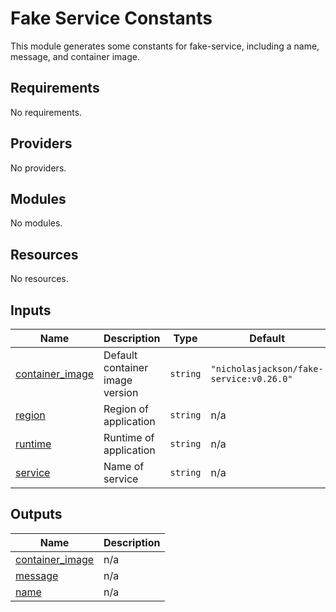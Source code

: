 # Fake Service Constants

This module generates some constants for fake-service,
including a name, message, and container image.

## Requirements

No requirements.

## Providers

No providers.

## Modules

No modules.

## Resources

No resources.

## Inputs

| Name | Description | Type | Default | Required |
|------|-------------|------|---------|:--------:|
| <a name="input_container_image"></a> [container\_image](#input\_container\_image) | Default container image version | `string` | `"nicholasjackson/fake-service:v0.26.0"` | no |
| <a name="input_region"></a> [region](#input\_region) | Region of application | `string` | n/a | yes |
| <a name="input_runtime"></a> [runtime](#input\_runtime) | Runtime of application | `string` | n/a | yes |
| <a name="input_service"></a> [service](#input\_service) | Name of service | `string` | n/a | yes |

## Outputs

| Name | Description |
|------|-------------|
| <a name="output_container_image"></a> [container\_image](#output\_container\_image) | n/a |
| <a name="output_message"></a> [message](#output\_message) | n/a |
| <a name="output_name"></a> [name](#output\_name) | n/a |
